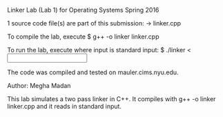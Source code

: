 Linker Lab (Lab 1) for Operating Systems Spring 2016

1 source code file(s) are part of this submission:
	-> linker.cpp

To compile the lab, execute
$ g++ -o linker linker.cpp

To run the lab, execute where input is standard input:
$ ./linker < <input>

The code was compiled and tested on mauler.cims.nyu.edu.


Author: Megha Madan

This lab simulates a two pass linker in C++. It compiles with g++ -o linker linker.cpp and it reads in standard input.

